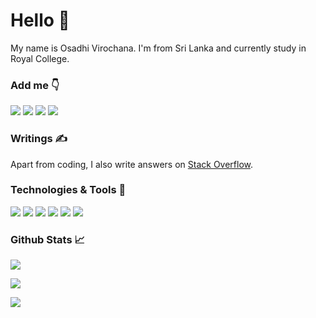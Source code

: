 # Hello 👋
My name is Osadhi Virochana. I'm from Sri Lanka and currently study in Royal College.

### Add me 👇
[![](https://img.shields.io/badge/Instagram-informational?style=flat&logo=instagram&logoColor=white&color=2bbc8a)](https://instagram.com/_osa.dhi_/)
[![](https://img.shields.io/badge/Twitter-informational?style=flat&logo=twitter&logoColor=white&color=2bbc8a)](https://twitter.com/OsadhiVirochana)
[![](https://img.shields.io/badge/LinkedIn-informational?style=flat&logo=linkedin&logoColor=white&color=2bbc8a)](https://www.linkedin.com/in/osadhi-virochana-522491178/)
[![](https://img.shields.io/badge/Stack_Overflow-informational?style=flat&logo=stackoverflow&logoColor=white&color=2bbc8a)](https://stackoverflow.com/users/13615205/osadhi-virochana-jayasinghe-si)


### Writings ✍
Apart from coding, I also write answers on [Stack Overflow](https://stackoverflow.com/users/13615205/osadhi-virochana).

### Technologies & Tools 🔧
![](https://img.shields.io/badge/OS-Linux-informational?style=flat&logo=linux&logoColor=white&color=2bbc8a)
![](https://img.shields.io/badge/OS-Windows-informational?style=flat&logo=windows&logoColor=white&color=2bbc8a)
![](https://img.shields.io/badge/Editor-PyCharm-informational?style=flat&logo=pycharm&logoColor=white&color=2bbc8a)
![](https://img.shields.io/badge/Code-Python-informational?style=flat&logo=python&logoColor=white&color=2bbc8a)
![](https://img.shields.io/badge/Code-JavaScript-informational?style=flat&logo=javascript&logoColor=white&color=2bbc8a)
![](https://img.shields.io/badge/Tool-Django-informational?style=flat&logo=django&logoColor=white&color=2bbc8a)

### Github Stats 📈
[![](https://github-readme-stats.vercel.app/api?username=Osadhi&show_icons=true&line_height=27&count_private=true&title_color=ffffff&text_color=c9cacc&icon_color=2bbc8a&bg_color=1d1f21&border_radius=25)](https://github.com/Osadhi)

[![](https://github-readme-stats.vercel.app/api/top-langs/?username=Osadhi&title_color=ffffff&text_color=c9cacc&icon_color=2bbc8a&bg_color=1d1f21&langs_count=3&border_radius=25)](https://github.com/Osadhi)

[![](https://github-readme-stats.vercel.app/api/pin/?username=Osadhi&repo=Local-Port-Scanner&title_color=ffffff&text_color=c9cacc&icon_color=2bbc8a&bg_color=1d1f21&border_radius=25)](https://github.com/Osadhi/Local-Port-Scanner)
